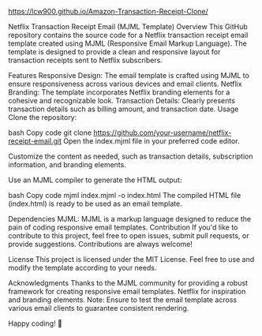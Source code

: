 https://lcw900.github.io/Amazon-Transaction-Receipt-Clone/


Netflix Transaction Receipt Email (MJML Template)
Overview
This GitHub repository contains the source code for a Netflix transaction receipt email template created using MJML (Responsive Email Markup Language). The template is designed to provide a clean and responsive layout for transaction receipts sent to Netflix subscribers.

Features
Responsive Design: The email template is crafted using MJML to ensure responsiveness across various devices and email clients.
Netflix Branding: The template incorporates Netflix branding elements for a cohesive and recognizable look.
Transaction Details: Clearly presents transaction details such as billing amount, and transaction date.
Usage
Clone the repository:

bash
Copy code
git clone https://github.com/your-username/netflix-receipt-email.git
Open the index.mjml file in your preferred code editor.

Customize the content as needed, such as transaction details, subscription information, and branding elements.

Use an MJML compiler to generate the HTML output:

bash
Copy code
mjml index.mjml -o index.html
The compiled HTML file (index.html) is ready to be used as an email template.

Dependencies
MJML: MJML is a markup language designed to reduce the pain of coding responsive email templates.
Contribution
If you'd like to contribute to this project, feel free to open issues, submit pull requests, or provide suggestions. Contributions are always welcome!

License
This project is licensed under the MIT License. Feel free to use and modify the template according to your needs.

Acknowledgments
Thanks to the MJML community for providing a robust framework for creating responsive email templates.
Netflix for inspiration and branding elements.
Note: Ensure to test the email template across various email clients to guarantee consistent rendering.

Happy coding! 🚀





